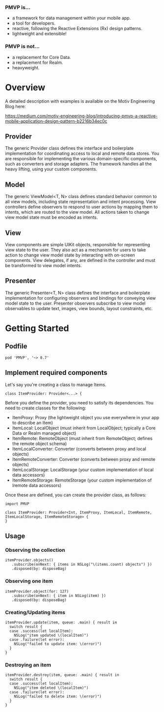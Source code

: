 ### PMVP is...
- a framework for data management within your mobile app.
- a tool for developers.
- reactive, following the Reactive Extensions (Rx) design patterns.
- lightweight and extensible!

### PMVP is **not**...
- a replacement for Core Data.
- a replacement for Realm.
- heavyweight.

# Overview

A detailed description with examples is available on the Motiv Engineering Blog here:

https://medium.com/motiv-engineering-blog/introducing-pmvp-a-reactive-mobile-application-design-pattern-b2216b34ec0c

## **P**rovider

The generic Provider<T> class defines the interface and boilerplate implementation for coordinating access to local and
remote data stores. You are responsible for implementing the various domain-specific components, such as converters and
storage adapters. The framework handles all the heavy lifting, using your custom components.

## **M**odel

The generic ViewModel<T, N> class defines standard behavior common to all view models, including state representation
and intent processing. View controllers define observers to respond to user actions by mapping them to intents, which
are routed to the view model. All actions taken to change view model state must be encoded as intents.

## **V**iew

View components are simple UIKit objects, responsible for representing view state to the user. They also act as a
mechanism for users to take action to change view model state by interacting with on-screen components. View delegates,
if any, are defined in the controller and must be transformed to view model intents.

## **P**resenter

The generic Presenter<T, N> class defines the interface and boilerplate implementation for configuring observers and
bindings for conveying view model state to the user. Presenter observers subscribe to view model observables to update
text, images, view bounds, layout constraints, etc.

# Getting Started

## Podfile

```
pod 'PMVP', '~> 0.7'
```

## Implement required components

Let's say you're creating a class to manage Items.

```
class ItemProvider: Provider<...> {
```

Before you define the provider, you need to satisfy its dependencies. You need to create classes for the following:

- ItemProxy: Proxy (the lightweight object you use everywhere in your app to describe an Item)
- ItemLocal: LocalObject (must inherit from LocalObject; typically a Core Data or Realm managed object)
- ItemRemote: RemoteObject (must inherit from RemoteObject; defines the remote object schema)
- ItemLocalConverter: Converter (converts between proxy and local objects)
- ItemRemoteConverter: Converter (converts between proxy and remote objects)
- ItemLocalStorage: LocalStorage (your custom implementation of local data accessors)
- ItemRemoteStorage: RemoteStorage (your custom implementation of lremote data accessors)

Once these are defined, you can create the provider class, as follows:

```
import PMVP

class ItemProvider: Provider<Int, ItemProxy, ItemLocal, ItemRemote, ItemLocalStorage, ItemRemoteStorage> {
}
```

## Usage

### Observing the collection

```
itemProvider.objects()
   .subscribe(onNext: { items in NSLog("\(items.count) objects") })
   .disposed(by: disposeBag)
```

### Observing one item

```
itemProvider.object(for: 127)
   .subscribe(onNext: { item in NSLog(item) })
   .disposed(by: disposeBag)
```

### Creating/Updating items

```
itemProvider.update(item, queue: .main) { result in 
  switch result {
  case .success(let localItem):
    NSLog("item updated \(localItem)")
  case .failure(let error):
    NSLog("failed to update item: \(error)")
  }
}
```

### Destroying an item

```
itemProvider.destroy(item, queue: .main) { result in 
  switch result {
  case .success(let localItem):
    NSLog("item deleted \(localItem)")
  case .failure(let error):
    NSLog("failed to delete item: \(error)")
  }
}
```
